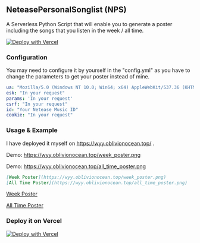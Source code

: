 ## NeteasePersonalSonglist (NPS)

A Serverless Python Script that will enable you to generate a poster including the songs that you listen in the week / all time.

[![Deploy with Vercel](https://vercel.com/button)](https://vercel.com/new/clone?repository-url=https%3A%2F%2Fgithub.com%2FLafcadia%2FNPS)

### Configuration

You may need to configure it by yourself in the "config.yml" as you have to change the parameters to get your poster instead of mine.

```yaml
ua: "Mozilla/5.0 (Windows NT 10.0; Win64; x64) AppleWebKit/537.36 (KHTML, like Gecko) Chrome/123.0.0.0 Safari/537.36" # which presumably you could change randomly.
esk: "In your request"
params: 'In your request'
csrf: "In your request"
id: "Your Netease Music ID"
cookie: "In your request"
```

### Usage & Example

I have deployed it myself on https://wyy.oblivionocean.top/ .

Demo: https://wyy.oblivionocean.top/week_poster.png

Demo: https://wyy.oblivionocean.top/all_time_poster.png

```markdown
[Week Poster](https://wyy.oblivionocean.top/week_poster.png)
[All Time Poster](https://wyy.oblivionocean.top/all_time_poster.png)
```

[Week Poster](https://wyy.oblivionocean.top/week_poster.png)

[All Time Poster](https://wyy.oblivionocean.top/all_time_poster.png)

### Deploy it on Vercel

[![Deploy with Vercel](https://vercel.com/button)](https://vercel.com/new/clone?repository-url=https%3A%2F%2Fgithub.com%2FLafcadia%2FNPS)
